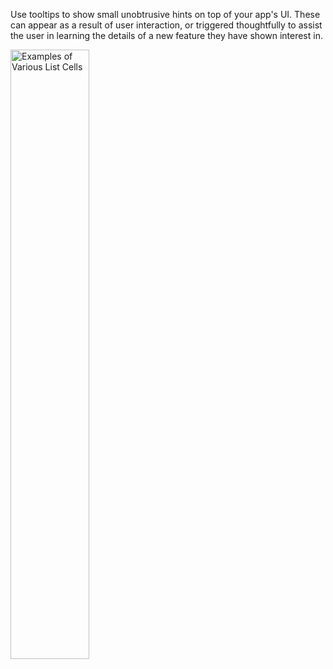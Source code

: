 Use tooltips to show small unobtrusive hints on top of your app's UI. These can appear as a result of user interaction, or triggered thoughtfully to assist the user in learning the details of a new feature they have shown interest in.

<img src="https://static2.sharepointonline.com/files/fabric/fabric-website/images/controls/android/tooltip/tooltipexample.png" alt="Examples of Various List Cells" style="width: 50%;" />

